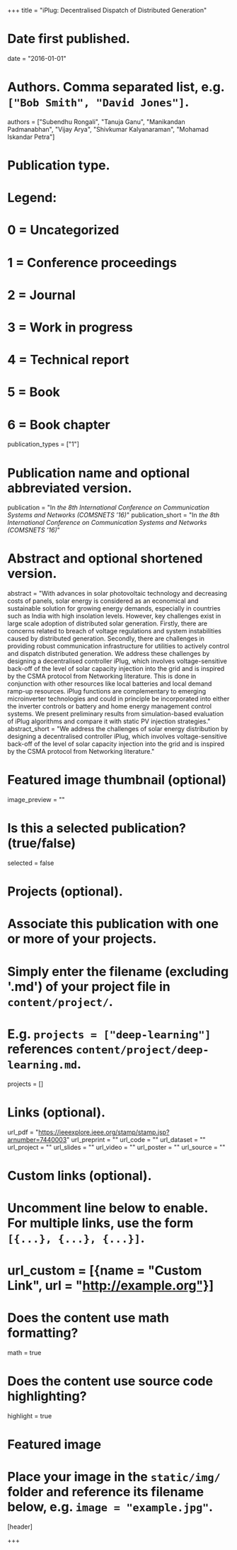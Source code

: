 +++
title = "iPlug: Decentralised Dispatch of Distributed Generation"

# Date first published.
date = "2016-01-01"

# Authors. Comma separated list, e.g. `["Bob Smith", "David Jones"]`.
authors = ["Subendhu Rongali", "Tanuja Ganu", "Manikandan Padmanabhan", "Vijay Arya", "Shivkumar Kalyanaraman", "Mohamad Iskandar Petra"]

# Publication type.
# Legend:
# 0 = Uncategorized
# 1 = Conference proceedings
# 2 = Journal
# 3 = Work in progress
# 4 = Technical report
# 5 = Book
# 6 = Book chapter
publication_types = ["1"]

# Publication name and optional abbreviated version.
publication = "In *the 8th International Conference on Communication Systems and Networks (COMSNETS ’16)*"
publication_short = "In *the 8th International Conference on Communication Systems and Networks (COMSNETS ’16)*"

# Abstract and optional shortened version.
abstract = "With advances in solar photovoltaic technology and decreasing costs of panels, solar energy is considered as an economical and sustainable solution for growing energy demands, especially in countries such as India with high insolation levels. However, key challenges exist in large scale adoption of distributed solar generation. Firstly, there are concerns related to breach of voltage regulations and system instabilities caused by distributed generation. Secondly, there are challenges in providing robust communication infrastructure for utilities to actively control and dispatch distributed generation. We address these challenges by designing a decentralised controller iPlug, which involves voltage-sensitive back-off of the level of solar capacity injection into the grid and is inspired by the CSMA protocol from Networking literature. This is done in conjunction with other resources like local batteries and local demand ramp-up resources. iPlug functions are complementary to emerging microinverter technologies and could in principle be incorporated into either the inverter controls or battery and home energy management control systems. We present preliminary results from simulation-based evaluation of iPlug algorithms and compare it with static PV injection strategies."
abstract_short = "We address the challenges of solar energy distribution by designing a decentralised controller iPlug, which involves voltage-sensitive back-off of the level of solar capacity injection into the grid and is inspired by the CSMA protocol from Networking literature."

# Featured image thumbnail (optional)
image_preview = ""

# Is this a selected publication? (true/false)
selected = false

# Projects (optional).
#   Associate this publication with one or more of your projects.
#   Simply enter the filename (excluding '.md') of your project file in `content/project/`.
#   E.g. `projects = ["deep-learning"]` references `content/project/deep-learning.md`.
projects = []

# Links (optional).
url_pdf = "https://ieeexplore.ieee.org/stamp/stamp.jsp?arnumber=7440003"
url_preprint = ""
url_code = ""
url_dataset = ""
url_project = ""
url_slides = ""
url_video = ""
url_poster = ""
url_source = ""

# Custom links (optional).
#   Uncomment line below to enable. For multiple links, use the form `[{...}, {...}, {...}]`.
# url_custom = [{name = "Custom Link", url = "http://example.org"}]

# Does the content use math formatting?
math = true

# Does the content use source code highlighting?
highlight = true

# Featured image
# Place your image in the `static/img/` folder and reference its filename below, e.g. `image = "example.jpg"`.
[header]

+++
